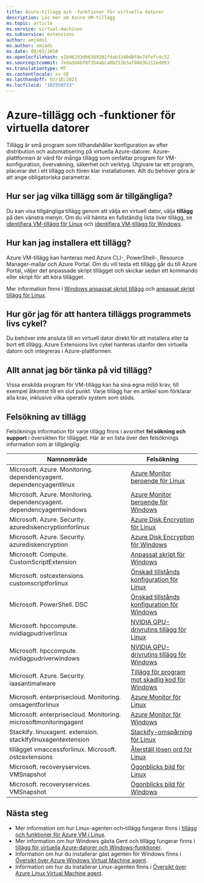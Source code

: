 ```yaml
---
title: Azure-tillägg och -funktioner för virtuella datorer
description: Läs mer om Azure VM-tillägg
ms.topic: article
ms.service: virtual-machines
ms.subservice: extensions
author: amjads1
ms.author: amjads
ms.date: 08/03/2020
ms.openlocfilehash: e1b96293db0389201fdab3340d8f0e74fefc4c52
ms.sourcegitcommit: 7edadd4bf8f354abca0b253b3af98836212edd93
ms.translationtype: MT
ms.contentlocale: sv-SE
ms.lasthandoff: 03/10/2021
ms.locfileid: "102559723"
---
```

# <a name="azure-virtual-machine-extensions-and-features"></a>Azure-tillägg och -funktioner för virtuella datorer
Tillägg är små program som tillhandahåller konfiguration av efter distribution och automatisering på virtuella Azure-datorer. Azure-plattformen är värd för många tillägg som omfattar program för VM-konfiguration, övervakning, säkerhet och verktyg. Utgivare tar ett program, placerar det i ett tillägg och fören klar installationen. Allt du behöver göra är att ange obligatoriska parametrar. 

## <a name="how-can-i-find-what-extensions-are-available"></a>Hur ser jag vilka tillägg som är tillgängliga?
Du kan visa tillgängliga tillägg genom att välja en virtuell dator, välja **tillägg** på den vänstra menyn. Om du vill hämta en fullständig lista över tillägg, se [identifiera VM-tillägg för Linux](features-linux.md) och [identifiera VM-tillägg för Windows](features-windows.md).

## <a name="how-can-i-install-an-extension"></a>Hur kan jag installera ett tillägg?
Azure VM-tillägg kan hanteras med Azure CLI-, PowerShell-, Resource Manager-mallar och Azure Portal. Om du vill testa ett tillägg går du till Azure Portal, väljer det anpassade skript tillägget och skickar sedan ett kommando eller skript för att köra tillägget.

Mer information finns i [Windows anpassat skript tillägg](custom-script-windows.md) och [anpassat skript tillägg för Linux](custom-script-linux.md).

## <a name="how-do-i-manage-extension-application-lifecycle"></a>Hur gör jag för att hantera tilläggs programmets livs cykel?
Du behöver inte ansluta till en virtuell dator direkt för att installera eller ta bort ett tillägg. Azure Extensions livs cykel hanteras utanför den virtuella datorn och integreras i Azure-plattformen.

## <a name="anything-else-i-should-be-thinking-about-for-extensions"></a>Allt annat jag bör tänka på vid tillägg?
Vissa enskilda program för VM-tillägg kan ha sina egna miljö krav, till exempel åtkomst till en slut punkt. Varje tillägg har en artikel som förklarar alla krav, inklusive vilka operativ system som stöds.

## <a name="troubleshoot-extensions"></a>Felsökning av tillägg

Felsöknings information för varje tillägg finns i avsnittet **fel sökning och support** i översikten för tillägget. Här är en lista över den felsöknings information som är tillgänglig:

| Namnområde | Felsökning |
|-----------|-----------------|
| Microsoft. Azure. Monitoring. dependencyagent. dependencyagentlinux | [Azure Monitor beroende för Linux](agent-dependency-linux.md#troubleshoot-and-support) |
| Microsoft. Azure. Monitoring. dependencyagent. dependencyagentwindows | [Azure Monitor beroende för Windows](agent-dependency-windows.md#troubleshoot-and-support) |
| Microsoft. Azure. Security. azurediskencryptionforlinux | [Azure Disk Encryption för Linux](azure-disk-enc-linux.md#troubleshoot-and-support) |
| Microsoft. Azure. Security. azurediskencryption | [Azure Disk Encryption för Windows](azure-disk-enc-windows.md#troubleshoot-and-support) |
| Microsoft. Compute. CustomScriptExtension | [Anpassat skript för Windows](custom-script-windows.md#troubleshoot-and-support) |
| Microsoft. ostcextensions. customscriptforlinux | [Önskad tillstånds konfiguration för Linux](dsc-linux.md#troubleshoot-and-support) |
| Microsoft. PowerShell. DSC | [Önskad tillstånds konfiguration för Windows](dsc-windows.md#troubleshoot-and-support) |
| Microsoft. hpccompute. nvidiagpudriverlinux | [NVIDIA GPU-drivrutins tillägg för Linux](hpccompute-gpu-linux.md#troubleshoot-and-support) |
| Microsoft. hpccompute. nvidiagpudriverwindows | [NVIDIA GPU-drivrutins tillägg för Windows](hpccompute-gpu-windows.md#troubleshoot-and-support) |
| Microsoft. Azure. Security. iaasantimalware | [Tillägg för program mot skadlig kod för Windows](iaas-antimalware-windows.md#troubleshoot-and-support) |
| Microsoft. enterprisecloud. Monitoring. omsagentforlinux | [Azure Monitor för Linux](oms-linux.md#troubleshoot-and-support)
| Microsoft. enterprisecloud. Monitoring. microsoftmonitoringagent | [Azure Monitor för Windows](oms-windows.md#troubleshoot-and-support) |
| Stackify. linuxagent. extension. stackifylinuxagentextension | [Stackify-omspårning för Linux](stackify-retrace-linux.md#troubleshoot-and-support) |
| tillägget vmaccessforlinux. Microsoft. ostcextensions | [Återställ lösen ord för Linux](vmaccess.md#troubleshoot-and-support) |
| Microsoft. recoveryservices. VMSnapshot | [Ögonblicks bild för Linux](vmsnapshot-linux.md#troubleshoot-and-support) |
| Microsoft. recoveryservices. VMSnapshot | [Ögonblicks bild för Windows](vmsnapshot-windows.md#troubleshoot-and-support) |


## <a name="next-steps"></a>Nästa steg
* Mer information om hur Linux-agenten och-tillägg fungerar finns i [tillägg och funktioner för Azure VM i Linux](features-linux.md).
* Mer information om hur Windows gästa Gent och tillägg fungerar finns i [tillägg för virtuella Azure-datorer och Windows-funktioner](features-windows.md).  
* Information om hur du installerar gäst agenten för Windows finns i [Översikt över Azure Windows Virtual Machine agent](agent-windows.md).  
* Information om hur du installerar Linux-agenten finns i [Översikt över Azure Linux Virtual Machine agent](agent-linux.md).  

